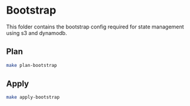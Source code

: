 # Bootstrap

This folder contains the bootstrap config required for state management using s3 and dynamodb.

## Plan

```bash
make plan-bootstrap
```

## Apply

```bash
make apply-bootstrap
```
